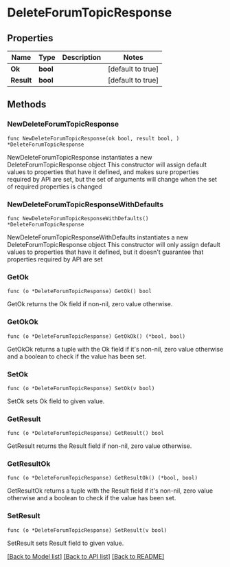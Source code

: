 # DeleteForumTopicResponse

## Properties

Name | Type | Description | Notes
------------ | ------------- | ------------- | -------------
**Ok** | **bool** |  | [default to true]
**Result** | **bool** |  | [default to true]

## Methods

### NewDeleteForumTopicResponse

`func NewDeleteForumTopicResponse(ok bool, result bool, ) *DeleteForumTopicResponse`

NewDeleteForumTopicResponse instantiates a new DeleteForumTopicResponse object
This constructor will assign default values to properties that have it defined,
and makes sure properties required by API are set, but the set of arguments
will change when the set of required properties is changed

### NewDeleteForumTopicResponseWithDefaults

`func NewDeleteForumTopicResponseWithDefaults() *DeleteForumTopicResponse`

NewDeleteForumTopicResponseWithDefaults instantiates a new DeleteForumTopicResponse object
This constructor will only assign default values to properties that have it defined,
but it doesn't guarantee that properties required by API are set

### GetOk

`func (o *DeleteForumTopicResponse) GetOk() bool`

GetOk returns the Ok field if non-nil, zero value otherwise.

### GetOkOk

`func (o *DeleteForumTopicResponse) GetOkOk() (*bool, bool)`

GetOkOk returns a tuple with the Ok field if it's non-nil, zero value otherwise
and a boolean to check if the value has been set.

### SetOk

`func (o *DeleteForumTopicResponse) SetOk(v bool)`

SetOk sets Ok field to given value.


### GetResult

`func (o *DeleteForumTopicResponse) GetResult() bool`

GetResult returns the Result field if non-nil, zero value otherwise.

### GetResultOk

`func (o *DeleteForumTopicResponse) GetResultOk() (*bool, bool)`

GetResultOk returns a tuple with the Result field if it's non-nil, zero value otherwise
and a boolean to check if the value has been set.

### SetResult

`func (o *DeleteForumTopicResponse) SetResult(v bool)`

SetResult sets Result field to given value.



[[Back to Model list]](../README.md#documentation-for-models) [[Back to API list]](../README.md#documentation-for-api-endpoints) [[Back to README]](../README.md)


